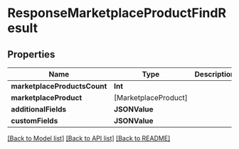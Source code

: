 # ResponseMarketplaceProductFindResult

## Properties
Name | Type | Description | Notes
------------ | ------------- | ------------- | -------------
**marketplaceProductsCount** | **Int** |  | [optional] 
**marketplaceProduct** | [MarketplaceProduct] |  | [optional] 
**additionalFields** | **JSONValue** |  | [optional] 
**customFields** | **JSONValue** |  | [optional] 

[[Back to Model list]](../README.md#documentation-for-models) [[Back to API list]](../README.md#documentation-for-api-endpoints) [[Back to README]](../README.md)


